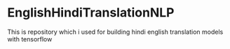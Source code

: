 # EnglishHindiTranslationNLP
This is repository which i used for building hindi english translation models with tensorflow
